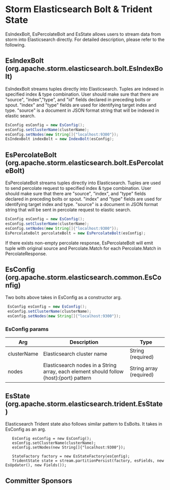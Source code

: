# Storm Elasticsearch Bolt & Trident State

  EsIndexBolt, EsPercolateBolt and EsState allows users to stream data from storm into Elasticsearch directly.
  For detailed description, please refer to the following.

## EsIndexBolt (org.apache.storm.elasticsearch.bolt.EsIndexBolt)

EsIndexBolt streams tuples directly into Elasticsearch. Tuples are indexed in specified index & type combination. 
User should make sure that there are "source", "index","type", and "id" fields declared in preceding bolts or spout.
"index" and "type" fields are used for identifying target index and type.
"source" is a document in JSON format string that will be indexed in elastic search.

```java
EsConfig esConfig = new EsConfig();
esConfig.setClusterName(clusterName);
esConfig.setNodes(new String[]{"localhost:9300"});
EsIndexBolt indexBolt = new IndexBolt(esConfig);
```

## EsPercolateBolt (org.apache.storm.elasticsearch.bolt.EsPercolateBolt)

EsPercolateBolt streams tuples directly into Elasticsearch. Tuples are used to send percolate request to specified index & type combination. 
User should make sure that there are "source", "index", and "type" fields declared in preceding bolts or spout.
"index" and "type" fields are used for identifying target index and type.
"source" is a document in JSON format string that will be sent in percolate request to elastic search.

```java
EsConfig esConfig = new EsConfig();
esConfig.setClusterName(clusterName);
esConfig.setNodes(new String[]{"localhost:9300"});
EsPercolateBolt percolateBolt = new EsPercolateBolt(esConfig);
```

If there exists non-empty percolate response, EsPercolateBolt will emit tuple with original source and Percolate.Match
for each Percolate.Match in PercolateResponse.

## EsConfig (org.apache.storm.elasticsearch.common.EsConfig)
  
Two bolts above takes in EsConfig as a constructor arg.

  ```java
   EsConfig esConfig = new EsConfig();
   esConfig.setClusterName(clusterName);
   esConfig.setNodes(new String[]{"localhost:9300"});
  ```

### EsConfig params

|Arg  |Description | Type
|---	|--- |---
|clusterName | Elasticsearch cluster name | String (required) |
|nodes | Elasticsearch nodes in a String array, each element should follow {host}:{port} pattern | String array (required) |


 
## EsState (org.apache.storm.elasticsearch.trident.EsState)

Elasticsearch Trident state also follows similar pattern to EsBolts. It takes in EsConfig as an arg.

```code
   EsConfig esConfig = new EsConfig();
   esConfig.setClusterName(clusterName);
   esConfig.setNodes(new String[]{"localhost:9300"});

   StateFactory factory = new EsStateFactory(esConfig);
   TridentState state = stream.partitionPersist(factory, esFields, new EsUpdater(), new Fields());
 ```
  
## Committer Sponsors
